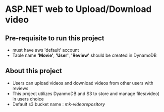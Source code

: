 # ASP.NET web to Upload/Download video

## Pre-requisite to run this project
* must have aws 'default' account 
* Table name **'Movie'**, **'User'**, **'Review'** should be created in DynamoDB 

## About this project
* Users can upload videos and download videos from other users with reviews
* This project utilizes DyanmoDB and S3 to store and manage files(video) in users choice
* Default s3 bucket name : _mk-videorepository_

